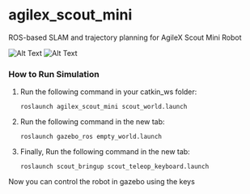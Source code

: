 # agilex_scout_mini
ROS-based SLAM and trajectory planning for AgileX Scout Mini Robot

![Alt Text](https://i.ibb.co/yfj2PVP/ros.gif) ![Alt Text](https://iili.io/HvutlHP.gif)


### How to Run Simulation

1. Run the following command in your catkin_ws folder:

   ```shell
   roslaunch agilex_scout_mini scout_world.launch
   ```
2. Run the following command in the new tab:

   ```shell
   roslaunch gazebo_ros empty_world.launch
   ```

3. Finally, Run the following command in the new tab:

   ```shell
   roslaunch scout_bringup scout_teleop_keyboard.launch
   ```

Now you can control the robot in gazebo using the keys
